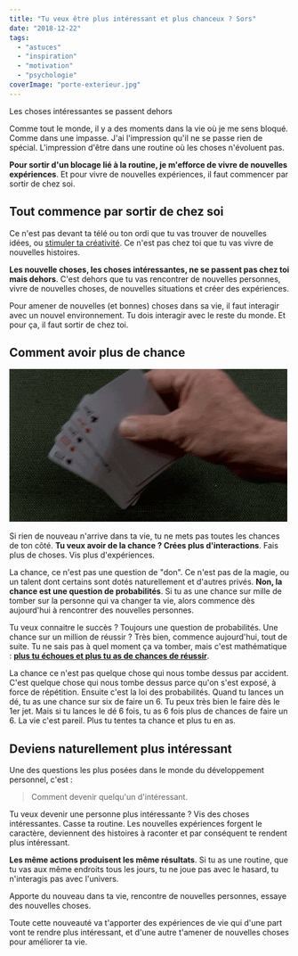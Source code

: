 ```yaml
---
title: "Tu veux être plus intéressant et plus chanceux ? Sors"
date: "2018-12-22"
tags:
  - "astuces"
  - "inspiration"
  - "motivation"
  - "psychologie"
coverImage: "porte-exterieur.jpg"
---
```


Les choses intéressantes se passent dehors

Comme tout le monde, il y a des moments dans la vie où je me sens bloqué. Comme dans une impasse. J'ai l'impression qu'il ne se passe rien de spécial. L'impression d'être dans une routine où les choses n'évoluent pas.

**Pour sortir d'un blocage lié à la routine, je m'efforce de vivre de nouvelles expériences**. Et pour vivre de nouvelles expériences, il faut commencer par sortir de chez soi. <!--more-->

## Tout commence par sortir de chez soi

Ce n'est pas devant ta télé ou ton ordi que tu vas trouver de nouvelles idées, ou [stimuler ta créativité](https://tobal.fr/tu-veux-devenir-creatif-accepte-la-mediocrite/). Ce n'est pas chez toi que tu vas vivre de nouvelles histoires.

**Les nouvelle choses, les choses intéressantes, ne se passent pas chez toi mais dehors**. C'est dehors que tu vas rencontrer de nouvelles personnes, vivre de nouvelles choses, de nouvelles situations et créer des expériences.

Pour amener de nouvelles (et bonnes) choses dans sa vie, il faut interagir avec un nouvel environnement. Tu dois interagir avec le reste du monde. Et pour ça, il faut sortir de chez toi.

## Comment avoir plus de chance

![](images/chance-carre-as.gif)

Si rien de nouveau n'arrive dans ta vie, tu ne mets pas toutes les chances de ton côté. **Tu veux avoir de la chance ? Crées plus d'interactions**. Fais plus de choses. Vis plus d'expériences.

La chance, ce n'est pas une question de "don". Ce n'est pas de la magie, ou un talent dont certains sont dotés naturellement et d'autres privés. **Non, la chance est une question de probabilités**. Si tu as une chance sur mille de tomber sur la personne qui va changer ta vie, alors commence dès aujourd'hui à rencontrer des nouvelles personnes.

Tu veux connaitre le succès ? Toujours une question de probabilités. Une chance sur un million de réussir ? Très bien, commence aujourd'hui, tout de suite. Tu ne sais pas à quel moment ça va tomber, mais c'est mathématique : [**plus tu échoues et plus tu as de chances de réussir**](https://tobal.fr/succes-ou-echec-ce-qui-compte-cest-de-commencer/).

La chance ce n'est pas quelque chose qui nous tombe dessus par accident. C'est quelque chose qui nous tombe dessus parce qu'on s'est exposé, à force de répétition. Ensuite c'est la loi des probabilités. Quand tu lances un dé, tu as une chance sur six de faire un 6. Tu peux très bien le faire dès le 1er jet. Mais si tu lances le dé 6 fois, tu as 6 fois plus de chances de faire un 6. La vie c'est pareil. Plus tu tentes ta chance et plus tu en as.

## Deviens naturellement plus intéressant

Une des questions les plus posées dans le monde du développement personnel, c'est :

> Comment devenir quelqu'un d'intéressant.

Tu veux devenir une personne plus intéressante ? Vis des choses intéressantes. Casse ta routine. Les nouvelles expériences forgent le caractère, deviennent des histoires à raconter et par conséquent te rendent plus intéressant.

**Les même actions produisent les même résultats**. Si tu as une routine, que tu vas aux même endroits tous les jours, tu ne joue pas avec le hasard, tu n'interagis pas avec l'univers.

Apporte du nouveau dans ta vie, rencontre de nouvelles personnes, essaye des nouvelles choses.

Toute cette nouveauté va t'apporter des expériences de vie qui d'une part vont te rendre plus intéressant, et d'une autre t'amener de nouvelles choses pour améliorer ta vie.
